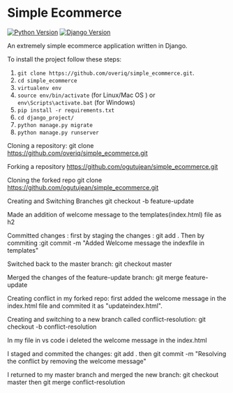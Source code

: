 # Simple Ecommerce

[![Python Version](https://img.shields.io/badge/python-3.5-brightgreen.svg)](https://python.org)
[![Django Version](https://img.shields.io/badge/django-2.0-brightgreen.svg)](https://djangoproject.com)

An extremely simple ecommerce application written in Django.

To install the project follow these steps:

1. `git clone https://github.com/overiq/simple_ecommerce.git`.
1. `cd simple_ecommerce`
1. `virtualenv env`
1. `source env/bin/activate` (for Linux/Mac OS ) or `env\Scripts\activate.bat` (for Windows)
1. `pip install -r requirements.txt`
1. `cd django_project/`
1. `python manage.py migrate`
1. `python manage.py runserver`



Cloning a repository:
  git clone https://github.com/overiq/simple_ecommerce.git

Forking a repository
  https://github.com/ogutujean/simple_ecommerce.git

Cloning the forked repo
  git clone https://github.com/ogutujean/simple_ecommerce.git

Creating and Switching Branches
  git checkout -b feature-update

Made an addition of welcome message to the templates(index.html) file as h2

Committed changes : first by staging the changes : git add .
                    Then by commiting :git commit -m "Added Welcome message the indexfile in templates"

Switched back to the master branch: git checkout master

Merged the changes of the feature-update branch: git merge feature-update

Creating conflict in my forked repo: first added the welcome message in the index.html file and commited it as "updateindex.html".

Creating and switching to a new branch called conflict-resolution: git checkout -b conflict-resolution

In my file in vs code i deleted the welcome message in the index.html

I staged and commited the changes: git add .   then     git commit -m "Resolving the conflict by removing the welcome message"

I returned to my master branch and merged the new branch: git checkout master     then    git merge conflict-resolution







